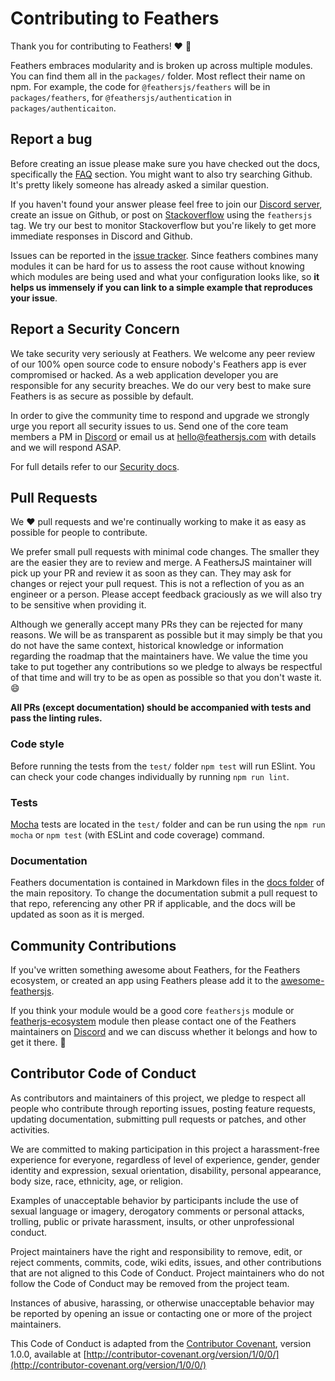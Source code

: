 # Contributing to Feathers

Thank you for contributing to Feathers! :heart: :tada:

Feathers embraces modularity and is broken up across multiple modules. You can find them all in the `packages/` folder. Most reflect their name on npm. For example, the code for `@feathersjs/feathers` will be in `packages/feathers`, for `@feathersjs/authentication` in `packages/authenticaiton`.

## Report a bug

Before creating an issue please make sure you have checked out the docs, specifically the [FAQ](https://docs.feathersjs.com/help/faq.html) section. You might want to also try searching Github. It's pretty likely someone has already asked a similar question.

If you haven't found your answer please feel free to join our [Discord server](https://discord.gg/qa8kez8QBx), create an issue on Github, or post on [Stackoverflow](http://stackoverflow.com) using the `feathersjs` tag. We try our best to monitor Stackoverflow but you're likely to get more immediate responses in Discord and Github.

Issues can be reported in the [issue tracker](https://github.com/feathersjs/feathers/issues). Since feathers combines many modules it can be hard for us to assess the root cause without knowing which modules are being used and what your configuration looks like, so **it helps us immensely if you can link to a simple example that reproduces your issue**.

## Report a Security Concern

We take security very seriously at Feathers. We welcome any peer review of our 100% open source code to ensure nobody's Feathers app is ever compromised or hacked. As a web application developer you are responsible for any security breaches. We do our very best to make sure Feathers is as secure as possible by default.

In order to give the community time to respond and upgrade we strongly urge you report all security issues to us. Send one of the core team members a PM in [Discord](https://discord.gg/qa8kez8QBx) or email us at <a href="mailto:">hello@feathersjs.com</a> with details and we will respond ASAP.

For full details refer to our [Security docs](https://docs.feathersjs.com/SECURITY.html).

## Pull Requests

We :heart: pull requests and we're continually working to make it as easy as possible for people to contribute.

We prefer small pull requests with minimal code changes. The smaller they are the easier they are to review and merge. A FeathersJS maintainer will pick up your PR and review it as soon as they can. They may ask for changes or reject your pull request. This is not a reflection of you as an engineer or a person. Please accept feedback graciously as we will also try to be sensitive when providing it.

Although we generally accept many PRs they can be rejected for many reasons. We will be as transparent as possible but it may simply be that you do not have the same context, historical knowledge or information regarding the roadmap that the maintainers have. We value the time you take to put together any contributions so we pledge to always be respectful of that time and will try to be as open as possible so that you don't waste it. :smile:

**All PRs (except documentation) should be accompanied with tests and pass the linting rules.**

### Code style

Before running the tests from the `test/` folder `npm test` will run ESlint. You can check your code changes individually by running `npm run lint`.

### Tests

[Mocha](http://mochajs.org/) tests are located in the `test/` folder and can be run using the `npm run mocha` or `npm test` (with ESLint and code coverage) command.

### Documentation

Feathers documentation is contained in Markdown files in the [docs folder](https://github.com/feathersjs/feathers) of the main repository. To change the documentation submit a pull request to that repo, referencing any other PR if applicable, and the docs will be updated as soon as it is merged.

## Community Contributions

If you've written something awesome about Feathers, for the Feathers ecosystem, or created an app using Feathers please add it to the [awesome-feathersjs](https://github.com/feathersjs-ecosystem/awesome-feathersjs).

If you think your module would be a good core `feathersjs` module or [featherjs-ecosystem](https://github.com/feathersjs-ecosystem) module then please contact one of the Feathers maintainers on [Discord](https://discord.gg/qa8kez8QBx) and we can discuss whether it belongs and how to get it there. :beers:

## Contributor Code of Conduct

As contributors and maintainers of this project, we pledge to respect all people who contribute through reporting issues, posting feature requests, updating documentation, submitting pull requests or patches, and other activities.

We are committed to making participation in this project a harassment-free experience for everyone, regardless of level of experience, gender, gender identity and expression, sexual orientation, disability, personal appearance, body size, race, ethnicity, age, or religion.

Examples of unacceptable behavior by participants include the use of sexual language or imagery, derogatory comments or personal attacks, trolling, public or private harassment, insults, or other unprofessional conduct.

Project maintainers have the right and responsibility to remove, edit, or reject comments, commits, code, wiki edits, issues, and other contributions that are not aligned to this Code of Conduct. Project maintainers who do not follow the Code of Conduct may be removed from the project team.

Instances of abusive, harassing, or otherwise unacceptable behavior may be reported by opening an issue or contacting one or more of the project maintainers.

This Code of Conduct is adapted from the [Contributor Covenant](http://contributor-covenant.org), version 1.0.0, available at [http://contributor-covenant.org/version/1/0/0/](http://contributor-covenant.org/version/1/0/0/)
